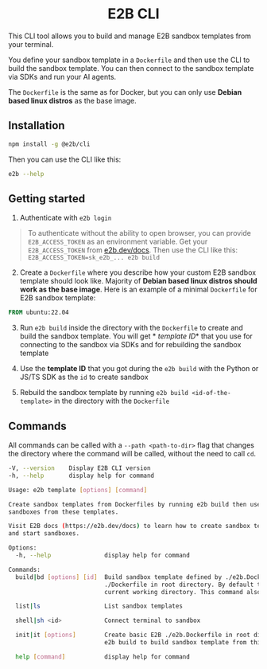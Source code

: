 <h1 align="center">
  E2B CLI
</h1>

This CLI tool allows you to build and manage E2B sandbox templates from your
terminal.

You define your sandbox template in a `Dockerfile` and then use the CLI to build
the sandbox template. You can then connect to the sandbox template via SDKs and
run your AI agents.

The `Dockerfile` is the same as for Docker, but you can only use **Debian based
linux distros** as the base image.

## Installation

```bash
npm install -g @e2b/cli
```

Then you can use the CLI like this:

```bash
e2b --help
```

## Getting started

1. Authenticate with `e2b login`

> To authenticate without the ability to open browser, you can provide
> `E2B_ACCESS_TOKEN` as an environment variable. Get your `E2B_ACCESS_TOKEN`
> from [e2b.dev/docs](https://e2b.dev/docs). Then use the CLI like this:
> `E2B_ACCESS_TOKEN=sk_e2b_... e2b build`

2. Create a `Dockerfile` where you describe how your custom E2B sandbox template
   should look like. Majority of **Debian based linux distros should work as the
   base image**. Here is an example of a minimal `Dockerfile` for E2B sandbox
   template:

```Dockerfile
FROM ubuntu:22.04
```

3. Run `e2b build` inside the directory with the `Dockerfile` to create and
   build the sandbox template. You will get * _template ID_* that you use for
   connecting to the sandbox via SDKs and for rebuilding the sandbox template

4. Use the **template ID** that you got during the `e2b build` with the Python
   or JS/TS SDK as the `id` to create sandbox

5. Rebuild the sandbox template by running `e2b build <id-of-the-template>` in
   the directory with the `Dockerfile`

## Commands

All commands can be called with a `--path <path-to-dir>` flag that changes the
directory where the command will be called, without the need to call `cd`.

```sh
-V, --version    Display E2B CLI version
-h, --help       display help for command
```

```sh
Usage: e2b template [options] [command]

Create sandbox templates from Dockerfiles by running e2b build then use our SDKs to create
sandboxes from these templates.

Visit E2B docs (https://e2b.dev/docs) to learn how to create sandbox templates
and start sandboxes.

Options:
  -h, --help               display help for command

Commands:
  build|bd [options] [id]  Build sandbox template defined by ./e2b.Dockerfile or
                           ./Dockerfile in root directory. By default the root directory is the
                           current working directory. This command also creates e2b.toml config

  list|ls                  List sandbox templates

  shell|sh <id>            Connect terminal to sandbox

  init|it [options]        Create basic E2B ./e2b.Dockerfile in root directory. You can then run
                           e2b build to build sandbox template from this Dockerfile

  help [command]           display help for command
```
